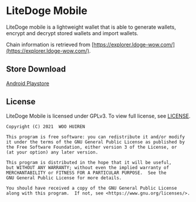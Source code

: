 # LiteDoge Mobile
LiteDoge mobile is a lightweight wallet that is able to generate wallets, encrypt and decrypt stored wallets and import wallets.

Chain information is retrieved from [https://explorer.ldoge-wow.com/](https://explorer.ldoge-wow.com/).

## Store Download

[Android Playstore](https://play.google.com/store/apps/details?id=org.litedogeofficial.app)

## License

LiteDoge Mobile is licensed under GPLv3. To view full license, see [LICENSE](LICENSE.md).

    Copyright (C) 2021  WOO HUIREN

    This program is free software: you can redistribute it and/or modify
    it under the terms of the GNU General Public License as published by
    the Free Software Foundation, either version 3 of the License, or
    (at your option) any later version.

    This program is distributed in the hope that it will be useful,
    but WITHOUT ANY WARRANTY; without even the implied warranty of
    MERCHANTABILITY or FITNESS FOR A PARTICULAR PURPOSE.  See the
    GNU General Public License for more details.

    You should have received a copy of the GNU General Public License
    along with this program.  If not, see <https://www.gnu.org/licenses/>.
